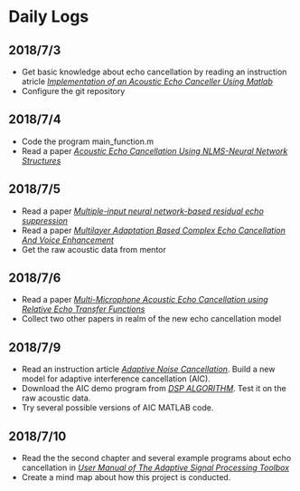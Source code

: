 # Daily Logs
## 2018/7/3
* Get basic knowledge about echo cancellation by reading an instruction atricle [*Implementation of an Acoustic Echo Canceller Using Matlab*](http://scholarcommons.usf.edu/cgi/viewcontent.cgi?article=2452&context=etd)
* Configure the git repository
## 2018/7/4
* Code the program main_function.m
* Read a paper [*Acoustic Echo Cancellation Using NLMS-Neural Network Structures*](https://pdfs.semanticscholar.org/de48/88dc9cca6eef62563940b931a66da43a22b2.pdf)
## 2018/7/5
* Read a paper [*Multiple-input neural network-based residual echo suppression*](https://hal.inria.fr/hal-01723630/file/CARBAJAL_ICASSP_2018.pdf)
* Read a paper [*Multilayer Adaptation Based Complex Echo Cancellation And Voice Enhancement*](https://m.media-amazon.com/images/G/01/amazon.jobs/JunYang_ICASSP2018._CB1520904270_.pdf)
* Get the raw acoustic data from mentor
## 2018/7/6
* Read a paper [*Multi-Microphone Acoustic Echo Cancellation using Relative Echo Transfer Functions*](https://www.researchgate.net/publication/321792298_Multi-Microphone_acoustic_echo_cancellation_using_relative_echo_transfer_functions)
* Collect two other papers in realm of the new echo cancellation model
## 2018/7/9
* Read an instruction article [*Adaptive Noise Cancellation*](http://www.cs.cmu.edu/~aarti/pubs/ANC.pdf). Build a new model for adaptive interference cancellation (AIC).
* Download the AIC demo program from [*DSP ALGORITHM*](https://www.dspalgorithms.com/www/aic/aic.php). Test it on the raw acoustic data.
* Try several possible versions of AIC MATLAB code.
## 2018/7/10
* Read the the second chapter and several example programs about echo cancellation in [*User Manual of The Adaptive Signal Processing Toolbox*](https://www.dspalgorithms.com/www/aspt/maspt/aspt.html)
* Create a mind map about how this project is conducted.